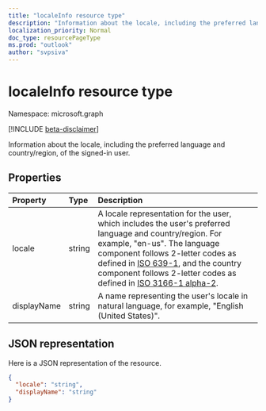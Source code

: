 ```yaml
---
title: "localeInfo resource type"
description: "Information about the locale, including the preferred language and country/region, of the signed-in user."
localization_priority: Normal
doc_type: resourcePageType
ms.prod: "outlook"
author: "svpsiva"
---
```


# localeInfo resource type

Namespace: microsoft.graph

[!INCLUDE [beta-disclaimer](../../includes/beta-disclaimer.md)]

Information about the locale, including the preferred language and country/region, of the signed-in user.


## Properties
| Property	   | Type	|Description|
|:---------------|:--------|:----------|
|locale|string|A locale representation for the user, which includes the user's preferred language and country/region. For example, "en-us". The language component follows 2-letter codes as defined in [ISO 639-1](https://www.iso.org/iso/home/standards/language_codes.htm), and the country component follows 2-letter codes as defined in [ISO 3166-1 alpha-2](https://www.iso.org/iso/country_codes.htm).|
|displayName|string|A name representing the user's locale in natural language, for example, "English (United States)".|

## JSON representation

Here is a JSON representation of the resource.

<!-- {
  "blockType": "resource",
  "optionalProperties": [

  ],
  "@odata.type": "microsoft.graph.localeInfo"
}-->

```json
{
  "locale": "string",
  "displayName": "string"
}

```

<!-- uuid: 8fcb5dbc-d5aa-4681-8e31-b001d5168d79
2015-10-25 14:57:30 UTC -->
<!--
{
  "type": "#page.annotation",
  "description": "localeInfo resource",
  "keywords": "",
  "section": "documentation",
  "tocPath": "",
  "suppressions": []
}
-->

